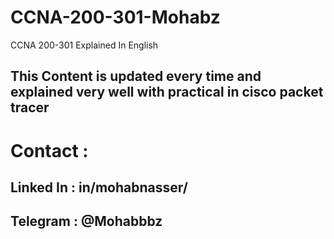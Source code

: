 # CCNA-200-301-Mohabz
CCNA 200-301 Explained In English
## This Content is updated every time and explained very well with practical in cisco packet tracer
# Contact : 
## Linked In : in/mohabnasser/
## Telegram : @Mohabbbz

